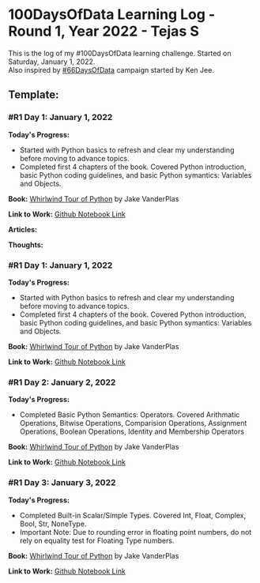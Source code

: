 # 100DaysOfData Learning Log - Round 1, Year 2022 - Tejas S

This is the log of my #100DaysOfData learning challenge. Started on Saturday, January 1, 2022.   
Also inspired by [#66DaysOfData](https://www.66daysofdata.com/) campaign started by Ken Jee.

## Template:

### #R1 Day 1: January 1, 2022

**Today's Progress:** 
- Started with Python basics to refresh and clear my understanding before moving to advance topics.
- Completed first 4 chapters of the book. Covered Python introduction, basic Python coding guidelines, and basic Python symantics: Variables and Objects.

**Book:** [Whirlwind Tour of Python](https://nbviewer.jupyter.org/github/jakevdp/WhirlwindTourOfPython/blob/master/Index.ipynb) by Jake VanderPlas

**Link to Work:** [Github Notebook Link](https://github.com/tejas153/Whirlwind_Tour_of_Python/blob/master/The%20Whirlwind%20Tour%20of%20Python.ipynb)

**Articles:**

**Thoughts:**

### #R1 Day 1: January 1, 2022

**Today's Progress:** 
- Started with Python basics to refresh and clear my understanding before moving to advance topics.
- Completed first 4 chapters of the book. Covered Python introduction, basic Python coding guidelines, and basic Python symantics: Variables and Objects.

**Book:** [Whirlwind Tour of Python](https://nbviewer.jupyter.org/github/jakevdp/WhirlwindTourOfPython/blob/master/Index.ipynb) by Jake VanderPlas

**Link to Work:** [Github Notebook Link](https://github.com/tejas153/Whirlwind_Tour_of_Python/blob/master/The%20Whirlwind%20Tour%20of%20Python.ipynb)

### #R1 Day 2: January 2, 2022

**Today's Progress:** 
- Completed Basic Python Semantics: Operators. Covered Arithmatic Operations, Bitwise Operations, Comparision Operations, Assignment Operations, Boolean Operations, Identity and Membership Operators 

**Book:** [Whirlwind Tour of Python](https://nbviewer.jupyter.org/github/jakevdp/WhirlwindTourOfPython/blob/master/Index.ipynb) by Jake VanderPlas

**Link to Work:** [Github Notebook Link](https://github.com/tejas153/Whirlwind_Tour_of_Python/blob/master/The%20Whirlwind%20Tour%20of%20Python.ipynb)

### #R1 Day 3: January 3, 2022

**Today's Progress:** 
- Completed Built-in Scalar/Simple Types. Covered Int, Float, Complex, Bool, Str, NoneType.
- Important Note: Due to rounding error in floating point numbers, do not rely on equality test for Floating Type numbers. 

**Book:** [Whirlwind Tour of Python](https://nbviewer.jupyter.org/github/jakevdp/WhirlwindTourOfPython/blob/master/Index.ipynb) by Jake VanderPlas

**Link to Work:** [Github Notebook Link](https://github.com/tejas153/Whirlwind_Tour_of_Python/blob/master/The%20Whirlwind%20Tour%20of%20Python.ipynb)